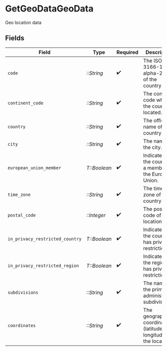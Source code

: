 # GetGeoDataGeoData

Geo location data


## Fields

| Field                                                               | Type                                                                | Required                                                            | Description                                                         | Example                                                             |
| ------------------------------------------------------------------- | ------------------------------------------------------------------- | ------------------------------------------------------------------- | ------------------------------------------------------------------- | ------------------------------------------------------------------- |
| `code`                                                              | *::String*                                                          | :heavy_check_mark:                                                  | The ISO 3166-1 alpha-2 code of the country.                         | VI                                                                  |
| `continent_code`                                                    | *::String*                                                          | :heavy_check_mark:                                                  | The continent code where the country is located.                    | NA                                                                  |
| `country`                                                           | *::String*                                                          | :heavy_check_mark:                                                  | The official name of the country.                                   | United States Virgin Islands                                        |
| `city`                                                              | *::String*                                                          | :heavy_check_mark:                                                  | The name of the city.                                               | Amsterdam                                                           |
| `european_union_member`                                             | *T::Boolean*                                                        | :heavy_check_mark:                                                  | Indicates if the country is a member of the European Union.         | true                                                                |
| `time_zone`                                                         | *::String*                                                          | :heavy_check_mark:                                                  | The time zone of the country.                                       | America/St_Thomas                                                   |
| `postal_code`                                                       | *::Integer*                                                         | :heavy_check_mark:                                                  | The postal code of the location.                                    | 802                                                                 |
| `in_privacy_restricted_country`                                     | *T::Boolean*                                                        | :heavy_check_mark:                                                  | Indicates if the country has privacy restrictions.                  | true                                                                |
| `in_privacy_restricted_region`                                      | *T::Boolean*                                                        | :heavy_check_mark:                                                  | Indicates if the region has privacy restrictions.                   | true                                                                |
| `subdivisions`                                                      | *::String*                                                          | :heavy_check_mark:                                                  | The name of the primary administrative subdivision.                 | Saint Thomas                                                        |
| `coordinates`                                                       | *::String*                                                          | :heavy_check_mark:                                                  | The geographical coordinates (latitude, longitude) of the location. | 18.3381, -64.8941                                                   |